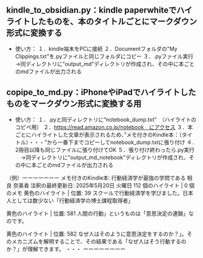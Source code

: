 ## kindle_to_obsidian.py：kindle paperwhiteでハイライトしたものを、本のタイトルごとにマークダウン形式に変換する
- 使い方：
  １．kindle端末をPCに接続
  ２．Documentフォルダの"My Clippings.txt"を.pyファイルと同じフォルダにコピー
  ３．.pyファイル実行
  →同ディレクトリに"output_md"ディレクトリが作成され、その中に本ごとのmdファイルが出力される


## copipe_to_md.py：iPhoneやiPadでハイライトしたものをマークダウン形式に変換する用
- 使い方：
  １．.pyと同ディレクトリに”notebook_dump.txt”　（ハイライトのコピペ用）
  ２．https://read.amazon.co.jp/notebook　にアクセス
  ３．本ごとにハイライトした文章が表示されるため、”メモ付きのKindle本：（タイトル）・・・”から一番下までコピーしてnotebook_dump.txtに張り付け
  ４．2冊目以降も同じファイルに張り付けてOK
  ５．張り付け終わったら.py実行
  　→同ディレクトリに"output_md_notebook"ディレクトリが作成され、その中に本ごとのmdファイルが出力される

（例）ーーーーーーー
メモ付きのKindle本:
行動経済学が最強の学問である
相良 奈美香
注釈の最終更新日: 2025年5月20日 火曜日
112 個のハイライト | 0 個のメモ
黄色のハイライト | 位置: 39
スクールで行動経済学を学びました。日本人としては数少ない「行動経済学の博士課程取得者」
                

黄色のハイライト | 位置: 581
人間の行動」というものは「意思決定の連鎖」なのです。
                

黄色のハイライト | 位置: 582
なぜ人はそのように意思決定をするのか？」。そのメカニズムを解明することで、その結果である「なぜ人はそう行動するのか？」が理解できます。
・・・
ーーーーーーーー
